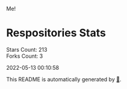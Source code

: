 Me!

# Respositories Stats
Stars Count: 213  
Forks Count: 3

2022-05-13 00:10:58  

This README is automatically generated by [🐰](https://github.com/rnitta/rnitta).
